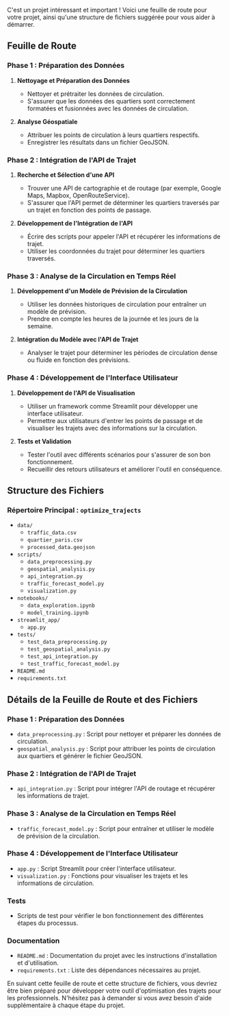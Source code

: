 C'est un projet intéressant et important ! Voici une feuille de route pour votre projet, ainsi qu'une structure de fichiers suggérée pour vous aider à démarrer.

## Feuille de Route

### Phase 1 : Préparation des Données
1. **Nettoyage et Préparation des Données**
   - Nettoyer et prétraiter les données de circulation.
   - S'assurer que les données des quartiers sont correctement formatées et fusionnées avec les données de circulation.

2. **Analyse Géospatiale**
   - Attribuer les points de circulation à leurs quartiers respectifs.
   - Enregistrer les résultats dans un fichier GeoJSON.

### Phase 2 : Intégration de l'API de Trajet
1. **Recherche et Sélection d'une API**
   - Trouver une API de cartographie et de routage (par exemple, Google Maps, Mapbox, OpenRouteService).
   - S'assurer que l'API permet de déterminer les quartiers traversés par un trajet en fonction des points de passage.

2. **Développement de l'Intégration de l'API**
   - Écrire des scripts pour appeler l'API et récupérer les informations de trajet.
   - Utiliser les coordonnées du trajet pour déterminer les quartiers traversés.

### Phase 3 : Analyse de la Circulation en Temps Réel
1. **Développement d'un Modèle de Prévision de la Circulation**
   - Utiliser les données historiques de circulation pour entraîner un modèle de prévision.
   - Prendre en compte les heures de la journée et les jours de la semaine.

2. **Intégration du Modèle avec l'API de Trajet**
   - Analyser le trajet pour déterminer les périodes de circulation dense ou fluide en fonction des prévisions.

### Phase 4 : Développement de l'Interface Utilisateur
1. **Développement de l'API de Visualisation**
   - Utiliser un framework comme Streamlit pour développer une interface utilisateur.
   - Permettre aux utilisateurs d'entrer les points de passage et de visualiser les trajets avec des informations sur la circulation.

2. **Tests et Validation**
   - Tester l'outil avec différents scénarios pour s'assurer de son bon fonctionnement.
   - Recueillir des retours utilisateurs et améliorer l'outil en conséquence.

## Structure des Fichiers

### Répertoire Principal : `optimize_trajects`
- `data/`
  - `traffic_data.csv`
  - `quartier_paris.csv`
  - `processed_data.geojson`
- `scripts/`
  - `data_preprocessing.py`
  - `geospatial_analysis.py`
  - `api_integration.py`
  - `traffic_forecast_model.py`
  - `visualization.py`
- `notebooks/`
  - `data_exploration.ipynb`
  - `model_training.ipynb`
- `streamlit_app/`
  - `app.py`
- `tests/`
  - `test_data_preprocessing.py`
  - `test_geospatial_analysis.py`
  - `test_api_integration.py`
  - `test_traffic_forecast_model.py`
- `README.md`
- `requirements.txt`

## Détails de la Feuille de Route et des Fichiers

### Phase 1 : Préparation des Données
- `data_preprocessing.py` : Script pour nettoyer et préparer les données de circulation.
- `geospatial_analysis.py` : Script pour attribuer les points de circulation aux quartiers et générer le fichier GeoJSON.

### Phase 2 : Intégration de l'API de Trajet
- `api_integration.py` : Script pour intégrer l'API de routage et récupérer les informations de trajet.

### Phase 3 : Analyse de la Circulation en Temps Réel
- `traffic_forecast_model.py` : Script pour entraîner et utiliser le modèle de prévision de la circulation.

### Phase 4 : Développement de l'Interface Utilisateur
- `app.py` : Script Streamlit pour créer l'interface utilisateur.
- `visualization.py` : Fonctions pour visualiser les trajets et les informations de circulation.

### Tests
- Scripts de test pour vérifier le bon fonctionnement des différentes étapes du processus.

### Documentation
- `README.md` : Documentation du projet avec les instructions d'installation et d'utilisation.
- `requirements.txt` : Liste des dépendances nécessaires au projet.

En suivant cette feuille de route et cette structure de fichiers, vous devriez être bien préparé pour développer votre outil d'optimisation des trajets pour les professionnels. N'hésitez pas à demander si vous avez besoin d'aide supplémentaire à chaque étape du projet.
